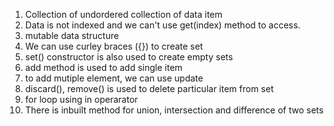 1. Collection of undordered collection of data item 
2. Data is not indexed and we can't use get(index) method to access. 
3. mutable data structure 
4. We can use curley braces ({}) to create set 
5. set() constructor is also used to create empty sets
6. add method is used to add single item 
7. to add mutiple element, we can use update 
8. discard(), remove() is used to delete particular item from set 
9. for loop using in operarator 
10. There is inbuilt method for union, intersection and difference of two sets 
